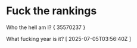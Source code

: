 # Fuck the rankings

Who the hell am I?
{ 35570237 }

What fucking year is it?
[ 2025-07-05T03:56:40Z ]
